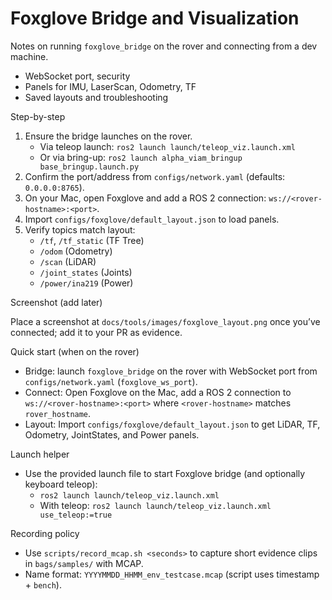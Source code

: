 # Foxglove Bridge and Visualization

Notes on running `foxglove_bridge` on the rover and connecting from a dev machine.

- WebSocket port, security
- Panels for IMU, LaserScan, Odometry, TF
- Saved layouts and troubleshooting

Step-by-step

1) Ensure the bridge launches on the rover.
   - Via teleop launch: `ros2 launch launch/teleop_viz.launch.xml`
   - Or via bring-up: `ros2 launch alpha_viam_bringup base_bringup.launch.py`
2) Confirm the port/address from `configs/network.yaml` (defaults: `0.0.0.0:8765`).
3) On your Mac, open Foxglove and add a ROS 2 connection: `ws://<rover-hostname>:<port>`.
4) Import `configs/foxglove/default_layout.json` to load panels.
5) Verify topics match layout:
   - `/tf`, `/tf_static` (TF Tree)
   - `/odom` (Odometry)
   - `/scan` (LiDAR)
   - `/joint_states` (Joints)
   - `/power/ina219` (Power)

Screenshot (add later)

Place a screenshot at `docs/tools/images/foxglove_layout.png` once you’ve connected; add it to your PR as evidence.

Quick start (when on the rover)

- Bridge: launch `foxglove_bridge` on the rover with WebSocket port from `configs/network.yaml` (`foxglove_ws_port`).
- Connect: Open Foxglove on the Mac, add a ROS 2 connection to `ws://<rover-hostname>:<port>` where `<rover-hostname>` matches `rover_hostname`.
- Layout: Import `configs/foxglove/default_layout.json` to get LiDAR, TF, Odometry, JointStates, and Power panels.

Launch helper

- Use the provided launch file to start Foxglove bridge (and optionally keyboard teleop):
  - `ros2 launch launch/teleop_viz.launch.xml`
  - With teleop: `ros2 launch launch/teleop_viz.launch.xml use_teleop:=true`

Recording policy

- Use `scripts/record_mcap.sh <seconds>` to capture short evidence clips in `bags/samples/` with MCAP.
- Name format: `YYYYMMDD_HHMM_env_testcase.mcap` (script uses timestamp + `bench`).
